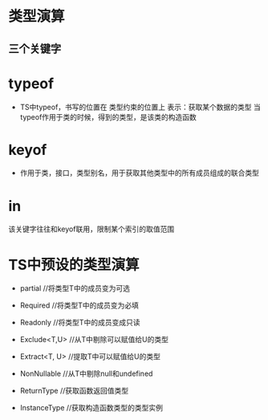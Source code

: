 # 类型演算
## 三个关键字

# typeof
 - TS中typeof，书写的位置在 类型约束的位置上
 表示：获取某个数据的类型
 当typeof作用于类的时候，得到的类型，是该类的构造函数

# keyof
 - 作用于类，接口，类型别名，用于获取其他类型中的所有成员组成的联合类型

# in
 该关键字往往和keyof联用，限制某个索引的取值范围

# TS中预设的类型演算
 - partial<T> //将类型T中的成员变为可选
 
 - Required<T> //将类型T中的成员变为必填

 - Readonly<T> //将类型T中的成员变成只读

 - Exclude<T,U> //从T中剔除可以赋值给U的类型

 - Extract<T, U> //提取T中可以赋值给U的类型

 - NonNullable<T> //从T中剔除null和undefined

 - ReturnType<T> //获取函数返回值类型

 - InstanceType<T> //获取构造函数类型的类型实例 